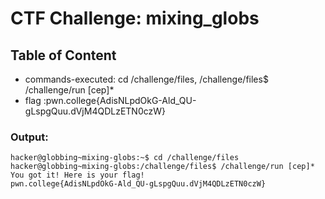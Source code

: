 # CTF Challenge: mixing_globs

## Table of Content

- commands-executed: cd /challenge/files, /challenge/files$ /challenge/run [cep]*
- flag :pwn.college{AdisNLpdOkG-Ald_QU-gLspgQuu.dVjM4QDLzETN0czW}




### Output:
```console
hacker@globbing~mixing-globs:~$ cd /challenge/files
hacker@globbing~mixing-globs:/challenge/files$ /challenge/run [cep]*
You got it! Here is your flag!
pwn.college{AdisNLpdOkG-Ald_QU-gLspgQuu.dVjM4QDLzETN0czW}

```

